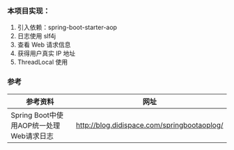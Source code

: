 ### 本项目实现：
1. 引入依赖：spring-boot-starter-aop
2. 日志使用 slf4j
3. 查看 Web 请求信息
4. 获得用户真实 IP 地址
5. ThreadLocal 使用

### 参考
参考资料 | 网址
--- | ---
Spring Boot中使用AOP统一处理Web请求日志 | http://blog.didispace.com/springbootaoplog/